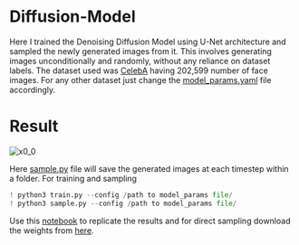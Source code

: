 # Diffusion-Model
Here I trained the Denoising Diffusion Model using U-Net architecture and sampled the newly generated images from it. This involves generating images unconditionally and randomly, without any reliance on dataset labels. The dataset used was [CelebA](https://mmlab.ie.cuhk.edu.hk/projects/CelebA.html) having 202,599 number of face images. For any other dataset just change the [model_params.yaml](model_params.yaml) file accordingly. 
# Result
![x0_0](https://github.com/AAArpan/Diffusion-Model/assets/108794407/51f3add7-af18-4e4f-958a-fe33e5cc3b4c)

Here [sample.py](sample.py) file will save the generated images at each timestep within a folder.
For training and sampling
```python
! python3 train.py --config /path to model_params file/
! python3 sample.py --config /path to model_params file/
```
Use this [notebook](https://github.com/AAArpan/Diffusion-Model/blob/main/Trainingdemo.ipynb) to replicate the results and for direct sampling download the weights from [here](https://drive.google.com/file/d/1HPCfqnGULjmc8NRrveATN5MRmjCLXtZc/view?usp=sharing).
